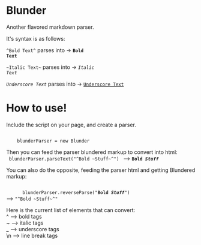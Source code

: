 Blunder
=======

Another flavored markdown parser.

It's syntax is as follows:

<code>^Bold Text^</code> parses into -> <code><b>Bold Text</b></code>

<code>~Italic Text~</code> parses into -> <code><i>Italic Text</i></code>

<code>_Underscore Text_</code> parses into -> <code><u>Underscore Text</u></code>

How to use!
===

Include the script on your page, and create a parser.

<code>
    blunderParser = new Blunder
</code>

Then you can feed the parser blundered markup to convert into html:<br>
<code>
      blunderParser.parseText("^Bold ~Stuff~^")
</code> --> <code><b>Bold <i>Stuff</i></b></code>

You can also do the opposite, feeding the parser html and getting Blundered markup:
      
<code>
      blunderParser.reverseParse("<b>Bold <i>Stuff</i></b>")
</code> --> <code>"^Bold ~Stuff~^"</code>

Here is the current list of elements that can convert:<br>
^ --> bold tags<br>
~ --> italic tags<br>
_ --> underscore tags<br>
\n --> line break tags
